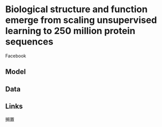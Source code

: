 # Biological structure and function emerge from scaling unsupervised learning to 250 million protein sequences

Facebook

## Model

## Data

## Links

搁置